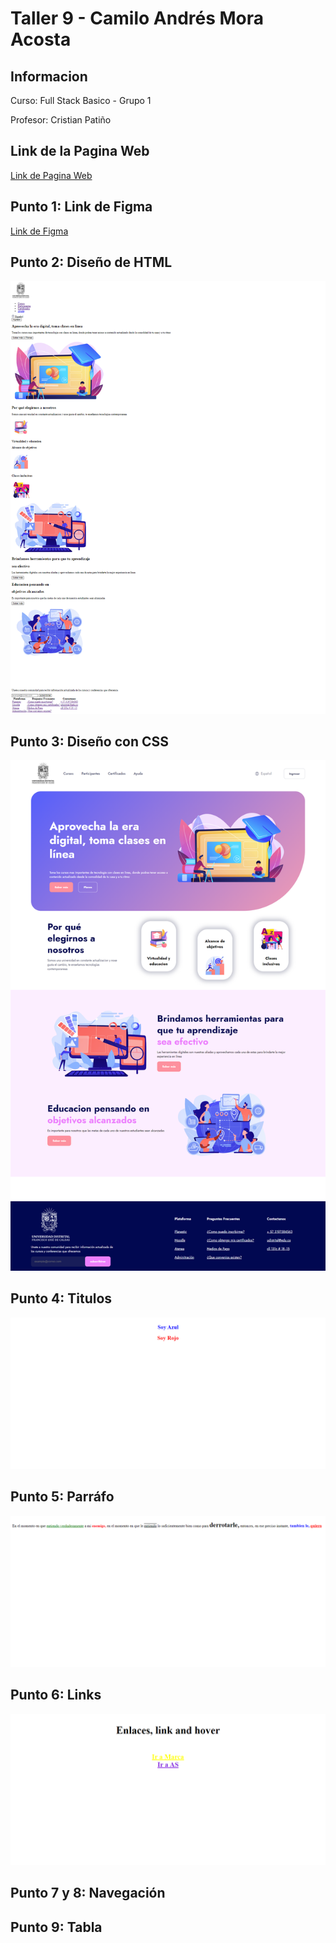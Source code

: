 <h1>Taller 9 - Camilo Andrés Mora Acosta</h1>

<h2>Informacion</h2>
<p>Curso: Full Stack Basico - Grupo 1</p>
<p>Profesor: Cristian Patiño</p>

<h2>Link de la Pagina Web</h2>
<a href="https://kmilomora.github.io/taller-9-full-stack/">Link de Pagina Web</a>


<h2>Punto 1: Link de Figma</h2>
<a href="https://www.figma.com/file/KpAUBssfnHkK2YQRaQD9Kz/Camilo-Andr%C3%A9s-Mora-Acosta?type=design&node-id=0-1&mode=design&t=rkP1Q5kFxzALGFFM-0">Link de Figma</a>

<h2>Punto 2: Diseño de HTML</h2>
<img src="./public/images/Punto_2.png" alt="punto 2">

<h2>Punto 3: Diseño con CSS</h2>
<img src="./public/images/punto_3.png" alt="punto 3">

<h2>Punto 4: Titulos</h2>
<img src="./public/images/punto_4.png" alt="punto 4">

<h2>Punto 5: Parráfo</h2>
<img src="./public/images/punto_5.png" alt="punto 5">

<h2>Punto 6: Links</h2>
<img src="./public/images/punto_6.png" alt="punto 6">

<h2>Punto 7 y 8: Navegación</h2>

<h2>Punto 9: Tabla</h2>